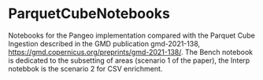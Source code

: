 # ParquetCubeNotebooks
Notebooks for the Pangeo implementation compared with the Parquet Cube Ingestion described in the GMD publication gmd-2021-138, https://gmd.copernicus.org/preprints/gmd-2021-138/.  The Bench notebook is dedicated to the subsetting of areas (scenario 1 of the paper),  the Interp notebbok is the scenario 2 for CSV enrichment. 
